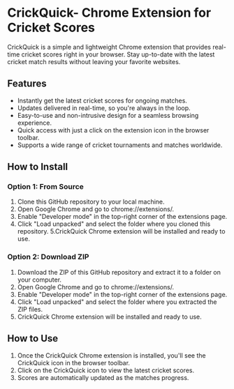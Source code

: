 # CrickQuick- Chrome Extension for Cricket Scores
CrickQuick is a simple and lightweight Chrome extension that provides real-time cricket scores right in your browser. Stay up-to-date with the latest cricket match results without leaving your favorite websites.

## Features
* Instantly get the latest cricket scores for ongoing matches.
* Updates delivered in real-time, so you're always in the loop.
* Easy-to-use and non-intrusive design for a seamless browsing experience.
* Quick access with just a click on the extension icon in the browser toolbar.
* Supports a wide range of cricket tournaments and matches worldwide.

## How to Install

### Option 1: From Source

1. Clone this GitHub repository to your local machine.
2. Open Google Chrome and go to chrome://extensions/.
3. Enable "Developer mode" in the top-right corner of the extensions page.
4. Click "Load unpacked" and select the folder where you cloned this repository.
5.CrickQuick Chrome extension will be installed and ready to use.

### Option 2: Download ZIP

1. Download the ZIP of this GitHub repository and extract it to a folder on your computer.
2. Open Google Chrome and go to chrome://extensions/.
3. Enable "Developer mode" in the top-right corner of the extensions page.
4. Click "Load unpacked" and select the folder where you extracted the ZIP files.
5. CrickQuick Chrome extension will be installed and ready to use.

## How to Use
1. Once the CrickQuick Chrome extension is installed, you'll see the CrickQuick icon in the browser toolbar.
2. Click on the CrickQuick icon to view the latest cricket scores.
3. Scores are automatically updated as the matches progress.
